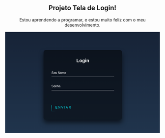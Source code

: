 <h2 align="center">Projeto Tela de Login!</h2>

<p align="center">Estou aprendendo a programar, e estou muito feliz com o meu desenvolvimento.</p>

<img src="img/Captura de tela de 2022-12-09 11-15-17.png">
